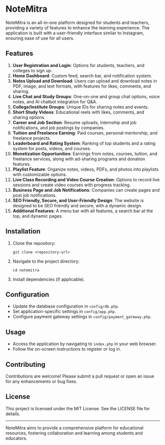 # NoteMitra

NoteMitra is an all-in-one platform designed for students and teachers, providing a variety of features to enhance the learning experience. The application is built with a user-friendly interface similar to Instagram, ensuring ease of use for all users.

## Features

1. **User Registration and Login**: Options for students, teachers, and colleges to sign up.
2. **Home Dashboard**: Custom feed, search bar, and notification system.
3. **Notes Upload and Download**: Users can upload and download notes in PDF, image, and text formats, with features for likes, comments, and sharing.
4. **Live Chat and Study Groups**: One-on-one and group chat options, voice notes, and AI chatbot integration for Q&A.
5. **College/Institute Groups**: Unique IDs for sharing notes and events.
6. **Short Study Videos**: Educational reels with likes, comments, and sharing options.
7. **Career and Job Section**: Resume uploads, internship and job notifications, and job postings by companies.
8. **Tuition and Freelance Earning**: Paid courses, personal mentorship, and freelance projects.
9. **Leaderboard and Rating System**: Ranking of top students and a rating system for posts, videos, and courses.
10. **Monetization Opportunities**: Earnings from notes, courses, tuition, and freelance services, along with ad-sharing programs and donation features.
11. **Playlist Feature**: Organize notes, videos, PDFs, and photos into playlists with customizable options.
12. **Live Class Recording and Video Course Creation**: Options to record live sessions and create video courses with progress tracking.
13. **Business Page and Job Notifications**: Companies can create pages and post job notifications.
14. **SEO Friendly, Secure, and User-Friendly Design**: The website is designed to be SEO friendly and secure, with a dynamic design.
15. **Additional Features**: A menu bar with all features, a search bar at the top, and dynamic pages.

## Installation

1. Clone the repository:
   ```
   git clone <repository-url>
   ```
2. Navigate to the project directory:
   ```
   cd notemitra
   ```
3. Install dependencies (if applicable).

## Configuration

- Update the database configuration in `config/db.php`.
- Set application-specific settings in `config/app.php`.
- Configure payment gateway settings in `config/payment_gateway.php`.

## Usage

- Access the application by navigating to `index.php` in your web browser.
- Follow the on-screen instructions to register or log in.

## Contributing

Contributions are welcome! Please submit a pull request or open an issue for any enhancements or bug fixes.

## License

This project is licensed under the MIT License. See the LICENSE file for details.

---

NoteMitra aims to provide a comprehensive platform for educational resources, fostering collaboration and learning among students and educators.